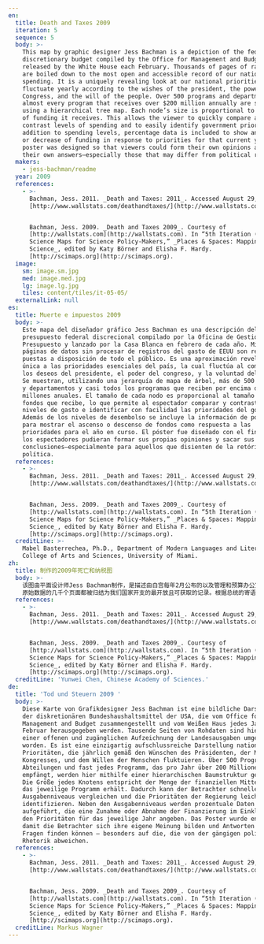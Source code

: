 ```yaml
---
en:
  title: Death and Taxes 2009
  iteration: 5
  sequence: 5
  body: >-
    This map by graphic designer Jess Bachman is a depiction of the federal
    discretionary budget compiled by the Office for Management and Budget and
    released by the White House each February. Thousands of pages of raw data
    are boiled down to the most open and accessible record of our nation’s
    spending. It is a uniquely revealing look at our national priorities that
    fluctuate yearly according to the wishes of the president, the power of
    Congress, and the will of the people. Over 500 programs and departments and
    almost every program that receives over $200 million annually are shown
    using a hierarchical tree map. Each node’s size is proportional to the size
    of funding it receives. This allows the viewer to quickly compare and
    contrast levels of spending and to easily identify government priorities. In
    addition to spending levels, percentage data is included to show an increase
    or decrease of funding in response to priorities for that current year. The
    poster was designed so that viewers could form their own opinions and derive
    their own answers—especially those that may differ from political rhetoric.
  makers:
    - jess-bachman/readme
  year: 2009
  references:
    - >-
      Bachman, Jess. 2011. _Death and Taxes: 2011_. Accessed August 29, 2011.
      [http://www.wallstats.com/deathandtaxes/](http://www.wallstats.com/deathandtaxes/).


      Bachman, Jess. 2009. _Death and Taxes 2009_. Courtesy of
      [http://wallstats.com](http://wallstats.com). In “5th Iteration (2009):
      Science Maps for Science Policy-Makers,” _Places & Spaces: Mapping
      Science_, edited by Katy Börner and Elisha F. Hardy.
      [http://scimaps.org](http://scimaps.org).
  image:
    sm: image.sm.jpg
    med: image.med.jpg
    lg: image.lg.jpg
    tiles: content/tiles/it-05-05/
  externalLink: null
es:
  title: Muerte e impuestos 2009
  body: >-
    Este mapa del diseñador gráfico Jess Bachman es una descripción del
    presupuesto federal discrecional compilado por la Oficina de Gestión y
    Presupuesto y lanzado por la Casa Blanca en febrero de cada año. Miles de
    páginas de datos sin procesar de registros del gasto de EEUU son resumidas y
    puestas a disposición de todo el público. Es una aproximación reveladora y
    única a las prioridades esenciales del país, la cual fluctúa al compás de
    los deseos del presidente, el poder del congreso, y la voluntad del pueblo.
    Se muestran, utilizando una jerarquía de mapa de árbol, más de 500 programas
    y departamentos y casi todos los programas que reciben por encima dá $200
    millones anuales. El tamaño de cada nodo es proporcional al tamaño de los
    fondos que recibe, lo que permite al espectador comparar y contrastar los
    niveles de gasto e identificar con facilidad las prioridades del gobierno.
    Además de los niveles de desembolso se incluye la información de porcentajes
    para mostrar el ascenso o descenso de fondos como respuesta a las
    prioridades para el año en curso. El póster fue diseñado con el fin de que
    los espectadores pudieran formar sus propias opiniones y sacar sus propias
    conclusiones—especialmente para aquellos que disienten de la retórica
    política.
  references:
    - >-
      Bachman, Jess. 2011. _Death and Taxes: 2011_. Accessed August 29, 2011.
      [http://www.wallstats.com/deathandtaxes/](http://www.wallstats.com/deathandtaxes/).


      Bachman, Jess. 2009. _Death and Taxes 2009_. Courtesy of
      [http://wallstats.com](http://wallstats.com). In “5th Iteration (2009):
      Science Maps for Science Policy-Makers,” _Places & Spaces: Mapping
      Science_, edited by Katy Börner and Elisha F. Hardy.
      [http://scimaps.org](http://scimaps.org).
  creditLine: >-
    Mabel Basterrechea, Ph.D., Department of Modern Languages and Literatures,
    College of Arts and Sciences, University of Miami.
zh:
  title: 制作的2009年死亡和纳税图
  body: >-
    该图由平面设计师Jess Bachman制作，是描述由白宫每年2月公布的以及管理和预算办公室编辑的联邦弹性预算。
    原始数据的几千个页面都被归结为我们国家开支的最开放且可获取的记录。根据总统的寄语、国会的权利，以及人民的意愿，它独有地揭示了我们国家的重点，它们会随着时间发生波动。通过采用分层树图，该图展示了每年超过500个项目和部门，以及几乎每个项目收到的超过2亿美元的资金。每个节点的大小与它所接到的资助规模成比例。这使观察者很快地比较和对比不同层次的开支，并更容易识别出政府的重点。除了开支层次以外，还包括了显示本年度重点所获得的资助的增长或减少的百分率数据。所设计的海报让观察者能够形成他们自己的观点并得出他们自己的答案——特别是那些可能与政治言辞不同的观点。
  references:
    - >-
      Bachman, Jess. 2011. _Death and Taxes: 2011_. Accessed August 29, 2011.
      [http://www.wallstats.com/deathandtaxes/](http://www.wallstats.com/deathandtaxes/).


      Bachman, Jess. 2009. _Death and Taxes 2009_. Courtesy of
      [http://wallstats.com](http://wallstats.com). In “5th Iteration (2009):
      Science Maps for Science Policy-Makers,” _Places & Spaces: Mapping
      Science_, edited by Katy Börner and Elisha F. Hardy.
      [http://scimaps.org](http://scimaps.org).
  creditLine: 'Yunwei Chen, Chinese Academy of Sciences.'
de:
  title: 'Tod und Steuern 2009 '
  body: >-
    Diese Karte von Grafikdesigner Jess Bachman ist eine bildliche Darstellung
    der diskretionären Bundeshaushaltsmittel der USA, die vom Office for
    Management and Budget zusammengestellt und vom Weißen Haus jedes Jahr im
    Februar herausgegeben werden. Tausende Seiten von Rohdaten sind hier zu
    einer offenen und zugänglichen Aufzeichnung der Landesausgaben umgewandelt
    worden. Es ist eine einzigartig aufschlussreiche Darstellung nationaler
    Prioritäten, die jährlich gemäß den Wünschen des Präsidenten, der Macht des
    Kongresses, und dem Willen der Menschen fluktuieren. Über 500 Programme und
    Abteilungen und fast jedes Programm, das pro Jahr über 200 Millionen $
    empfängt, werden hier mithilfe einer hierarchischen Baumstruktur gezeigt.
    Die Größe jedes Knotens entspricht der Menge der finanziellen Mittel, die
    das jeweilige Programm erhält. Dadurch kann der Betrachter schneller die
    Ausgabenniveaus vergleichen und die Prioritäten der Regierung leichter
    identifizieren. Neben den Ausgabenniveaus werden prozentuale Daten
    aufgeführt, die eine Zunahme oder Abnahme der Finanzierung im Einklang mit
    den Prioritäten für das jeweilige Jahr angeben. Das Poster wurde entworfen,
    damit die Betrachter sich ihre eigene Meinung bilden und Antworten auf ihre
    Fragen finden können — besonders auf die, die von der gängigen politischen
    Rhetorik abweichen.
  references:
    - >-
      Bachman, Jess. 2011. _Death and Taxes: 2011_. Accessed August 29, 2011.
      [http://www.wallstats.com/deathandtaxes/](http://www.wallstats.com/deathandtaxes/).


      Bachman, Jess. 2009. _Death and Taxes 2009_. Courtesy of
      [http://wallstats.com](http://wallstats.com). In “5th Iteration (2009):
      Science Maps for Science Policy-Makers,” _Places & Spaces: Mapping
      Science_, edited by Katy Börner and Elisha F. Hardy.
      [http://scimaps.org](http://scimaps.org).
  creditLine: Markus Wagner
---
```

